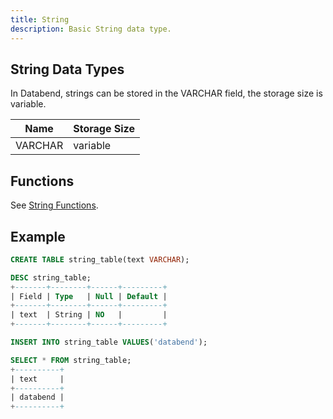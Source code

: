 ```yaml
---
title: String
description: Basic String data type.
---
```


## String Data Types

In Databend, strings can be stored in the VARCHAR field, the storage size is variable.

| Name     | Storage Size
| -------- | ------------
| VARCHAR  | variable

## Functions

See [String Functions](/doc/reference/functions/string-functions).


## Example

```sql
CREATE TABLE string_table(text VARCHAR);

DESC string_table;
+-------+--------+------+---------+
| Field | Type   | Null | Default |
+-------+--------+------+---------+
| text  | String | NO   |         |
+-------+--------+------+---------+

INSERT INTO string_table VALUES('databend');

SELECT * FROM string_table;
+----------+
| text     |
+----------+
| databend |
+----------+
```
